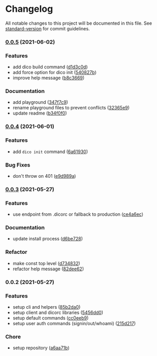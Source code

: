 # Changelog

All notable changes to this project will be documented in this file. See [standard-version](https://github.com/conventional-changelog/standard-version) for commit guidelines.

### [0.0.5](https://github.com/dico-app/dico-cli/compare/v0.0.4...v0.0.5) (2021-06-02)


### Features

* add dico build command ([d1d3c0d](https://github.com/dico-app/dico-cli/commit/d1d3c0d8ff3919bfe38aa102516584615cd0fe7c))
* add force option for dico init ([540827b](https://github.com/dico-app/dico-cli/commit/540827b60b16e0bb28774e161b21c24967306718))
* improve help message ([b8c3669](https://github.com/dico-app/dico-cli/commit/b8c36691b5ef36becf22be1810a99d636bb3e48d))


### Documentation

* add playground ([347f7c9](https://github.com/dico-app/dico-cli/commit/347f7c919e1227fa308b04eb960975ece3a34b29))
* rename playground files to prevent conflicts ([32365e9](https://github.com/dico-app/dico-cli/commit/32365e9b74e3bbcb2bf4891d2dce43888f688329))
* update readme ([b34f0f0](https://github.com/dico-app/dico-cli/commit/b34f0f08e1c1286be9fcef9ec03eb4481b4859e1))

### [0.0.4](https://github.com/dico-app/dico-cli/compare/v0.0.3...v0.0.4) (2021-06-01)


### Features

* add `dico init` command ([6a61930](https://github.com/dico-app/dico-cli/commit/6a61930da35beb0bba9d3e8d43c557234d8b13d8))


### Bug Fixes

* don't throw on 401 ([e9d989a](https://github.com/dico-app/dico-cli/commit/e9d989a924af3890f7cd2d2d441d44ba458453b8))

### [0.0.3](https://github.com/dico-app/dico-cli/compare/v0.0.2...v0.0.3) (2021-05-27)


### Features

* use endpoint from .dicorc or fallback to production ([ce4a6ec](https://github.com/dico-app/dico-cli/commit/ce4a6ece0a5c4dab93dace88a1fc21b25b1714a0))


### Documentation

* update install process ([d6be728](https://github.com/dico-app/dico-cli/commit/d6be72875d92b13e7c3b3772297e95df6a3cb956))


### Refactor

* make const top level ([d734832](https://github.com/dico-app/dico-cli/commit/d7348322824b830040019bd7cce886ffaae0bfbd))
* refactor help message ([82dee62](https://github.com/dico-app/dico-cli/commit/82dee625b5d665dc71e95a8c22ab8ad28bed08e2))

### 0.0.2 (2021-05-27)


### Features

* setup cli and helpers ([85b2da0](https://github.com/dico-app/dico-cli/commit/85b2da0549236acde42c29b163f9ebe032ee513e))
* setup client and dicorc libraries ([5456dd0](https://github.com/dico-app/dico-cli/commit/5456dd0998a5f5bf512f16ee828aea8796085fa8))
* setup default commands ([cc0eeb9](https://github.com/dico-app/dico-cli/commit/cc0eeb90f42c4ff7dcb1207bfbaccd046dbd2d70))
* setup user auth commands (signin/out/whoami) ([215d217](https://github.com/dico-app/dico-cli/commit/215d217bbe499efd840956d545e75775e1f3e17e))


### Chore

* setup repository ([a6aa71b](https://github.com/dico-app/dico-cli/commit/a6aa71b7ba7df263a2d36e386de0c1659fd5aa08))
